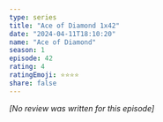 ```yaml
---
type: series
title: "Ace of Diamond 1x42"
date: "2024-04-11T18:10:20"
name: "Ace of Diamond"
season: 1
episode: 42
rating: 4
ratingEmoji: ⭐️⭐️⭐️⭐️
share: false
---
```


_[No review was written for this episode]_
